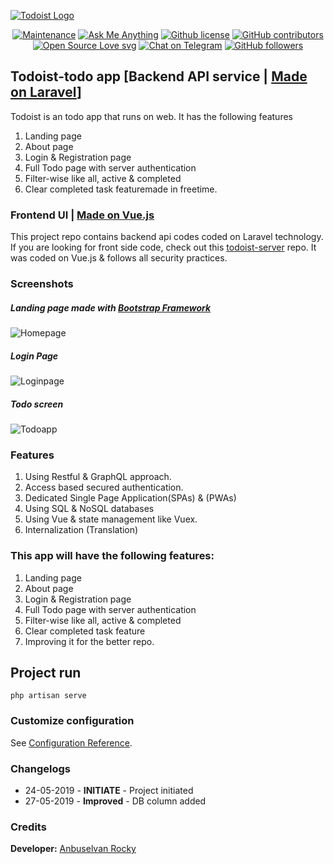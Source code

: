 <p align="center">

<a href="https://github.com/anburocky3/todoist-server/" title="Todoist Logo"> <img src="https://raw.githubusercontent.com/anburocky3/todoist-ui/master/screenshots/todoist-logo.png" alt="Todoist Logo" /></a>

 </p>

<p align="center">
  <a href="https://github.com/anburocky3/todoist-server/graphs/commit-activity" title=""> <img src="https://img.shields.io/badge/Maintained%3F-yes-green.svg" alt="Maintenance" /></a>
  <a href="https://github.com/anburocky3/todoist-server" title="Ask Me Anything"> <img src="https://img.shields.io/badge/Ask%20me-anything-1abc9c.svg" alt="Ask Me Anything" /></a>
  <a href="https://github.com/anburocky3/todoist-server/blob/master/LICENSE" title="Github license"> <img src="https://img.shields.io/github/license/anburocky3/todoist-server.svg" alt="Github license" /></a>
  <a href="https://GitHub.com/anburocky3/todoist-server/graphs/contributors/" title="GitHub contributors"> <img src="https://img.shields.io/github/contributors/anburocky3/todoist-server.svg" alt="GitHub contributors" /></a>
  <a href="https://github.com/ellerbrock/open-source-badges/" title="Open Source Love svg"> <img src="https://badges.frapsoft.com/os/v2/open-source.svg?v=103" alt="Open Source Love svg" /></a>
  <a href="https://t.me/anbuselvanrocky" title="Chat on Telegram"> <img src="https://img.shields.io/badge/Chat%20on%20Telegram-informational.svg?logo=telegram" alt="Chat on Telegram" /></a>
  <a href="https://github.com/anburocky3?tab=followers" title="GitHub followers"> <img src="https://img.shields.io/github/followers/anburocky3.svg?style=social&label=Follow&maxAge=2592000" alt="GitHub followers" /></a>
 </p>

## Todoist-todo app [Backend API service | [Made on Laravel](www.laravel.com)]

Todoist is an todo app that runs on web. It has the following features

1. Landing page
2. About page
3. Login & Registration page
4. Full Todo page with server authentication
5. Filter-wise like all, active & completed
6. Clear completed task featuremade in freetime.

### Frontend UI | [Made on Vue.js](www.vuejs.org)

This project repo contains backend api codes coded on Laravel technology. If you are looking for front side code, check out this [todoist-server](https://github.com/anburocky3/todoist-server) repo. It was coded on Vue.js & follows all security practices.

### Screenshots

##### Landing page made with [Bootstrap Framework](www.getbootstrap.com)

![Homepage](https://raw.githubusercontent.com/anburocky3/todoist-ui/master/screenshots/1.png?raw=true "Homepage")

##### Login Page

![Loginpage](https://raw.githubusercontent.com/anburocky3/todoist-ui/master/screenshots/2.png?raw=true "Login Page")

##### Todo screen

![Todoapp](https://raw.githubusercontent.com/anburocky3/todoist-ui/master/screenshots/3.png?raw=true "Todoapp")

### Features

1. Using Restful & GraphQL approach.
2. Access based secured authentication.
3. Dedicated Single Page Application(SPAs) & (PWAs)
4. Using SQL & NoSQL databases
5. Using Vue & state management like Vuex.
6. Internalization (Translation)

### This app will have the following features:

1. Landing page
2. About page
3. Login & Registration page
4. Full Todo page with server authentication
5. Filter-wise like all, active & completed
6. Clear completed task feature
7. Improving it for the better repo.

## Project run

```
php artisan serve
```

### Customize configuration

See [Configuration Reference](https://laravel.com).

### Changelogs

- 24-05-2019 - **INITIATE** - Project initiated
- 27-05-2019 - **Improved** - DB column added

### Credits

**Developer:** [Anbuselvan Rocky](https://fb.me/anburocky3)
